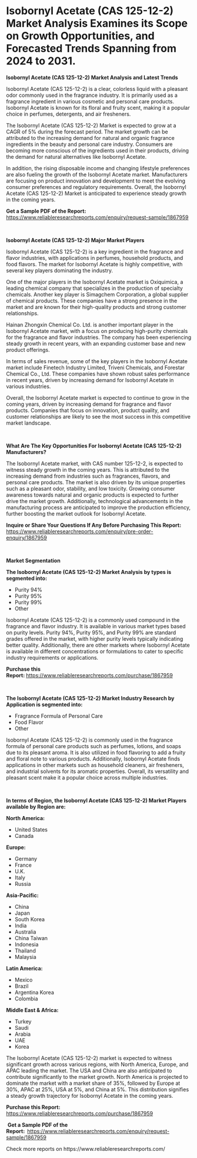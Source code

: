 <p><h1>Isobornyl Acetate (CAS 125-12-2) Market Analysis Examines its Scope on Growth Opportunities, and Forecasted Trends Spanning from 2024 to 2031.</h1></p><p><strong>Isobornyl Acetate (CAS 125-12-2) Market Analysis and Latest Trends</strong></p>
<p><p>Isobornyl Acetate (CAS 125-12-2) is a clear, colorless liquid with a pleasant odor commonly used in the fragrance industry. It is primarily used as a fragrance ingredient in various cosmetic and personal care products. Isobornyl Acetate is known for its floral and fruity scent, making it a popular choice in perfumes, detergents, and air fresheners.</p><p>The Isobornyl Acetate (CAS 125-12-2) Market is expected to grow at a CAGR of 5% during the forecast period. The market growth can be attributed to the increasing demand for natural and organic fragrance ingredients in the beauty and personal care industry. Consumers are becoming more conscious of the ingredients used in their products, driving the demand for natural alternatives like Isobornyl Acetate.</p><p>In addition, the rising disposable income and changing lifestyle preferences are also fueling the growth of the Isobornyl Acetate market. Manufacturers are focusing on product innovation and development to meet the evolving consumer preferences and regulatory requirements. Overall, the Isobornyl Acetate (CAS 125-12-2) Market is anticipated to experience steady growth in the coming years.</p></p>
<p><strong>Get a Sample PDF of the Report:&nbsp;</strong> <a href="https://www.reliableresearchreports.com/enquiry/request-sample/1867959">https://www.reliableresearchreports.com/enquiry/request-sample/1867959</a></p>
<p>&nbsp;</p>
<p><strong>Isobornyl Acetate (CAS 125-12-2) Major Market Players</strong></p>
<p><p>Isobornyl Acetate (CAS 125-12-2) is a key ingredient in the fragrance and flavor industries, with applications in perfumes, household products, and food flavors. The market for Isobornyl Acetate is highly competitive, with several key players dominating the industry. </p><p>One of the major players in the Isobornyl Acetate market is Oxiquimica, a leading chemical company that specializes in the production of specialty chemicals. Another key player is Simagchem Corporation, a global supplier of chemical products. These companies have a strong presence in the market and are known for their high-quality products and strong customer relationships.</p><p>Hainan Zhongxin Chemical Co. Ltd. is another important player in the Isobornyl Acetate market, with a focus on producing high-purity chemicals for the fragrance and flavor industries. The company has been experiencing steady growth in recent years, with an expanding customer base and new product offerings.</p><p>In terms of sales revenue, some of the key players in the Isobornyl Acetate market include Finetech Industry Limited, Triveni Chemicals, and Forestar Chemical Co., Ltd. These companies have shown robust sales performance in recent years, driven by increasing demand for Isobornyl Acetate in various industries.</p><p>Overall, the Isobornyl Acetate market is expected to continue to grow in the coming years, driven by increasing demand for fragrance and flavor products. Companies that focus on innovation, product quality, and customer relationships are likely to see the most success in this competitive market landscape.</p></p>
<p>&nbsp;</p>
<p><strong>What Are The Key Opportunities For Isobornyl Acetate (CAS 125-12-2) Manufacturers?</strong></p>
<p><p>The Isobornyl Acetate market, with CAS number 125-12-2, is expected to witness steady growth in the coming years. This is attributed to the increasing demand from industries such as fragrances, flavors, and personal care products. The market is also driven by its unique properties such as a pleasant odor, stability, and low toxicity. Growing consumer awareness towards natural and organic products is expected to further drive the market growth. Additionally, technological advancements in the manufacturing process are anticipated to improve the production efficiency, further boosting the market outlook for Isobornyl Acetate.</p></p>
<p><strong>Inquire or Share Your Questions If Any Before Purchasing This Report:</strong> <a href="https://www.reliableresearchreports.com/enquiry/pre-order-enquiry/1867959">https://www.reliableresearchreports.com/enquiry/pre-order-enquiry/1867959</a></p>
<p>&nbsp;</p>
<p><strong>Market Segmentation</strong></p>
<p><strong>The Isobornyl Acetate (CAS 125-12-2) Market Analysis by types is segmented into:</strong></p>
<p><ul><li>Purity 94%</li><li>Purity 95%</li><li>Purity 99%</li><li>Other</li></ul></p>
<p><p>Isobornyl Acetate (CAS 125-12-2) is a commonly used compound in the fragrance and flavor industry. It is available in various market types based on purity levels. Purity 94%, Purity 95%, and Purity 99% are standard grades offered in the market, with higher purity levels typically indicating better quality. Additionally, there are other markets where Isobornyl Acetate is available in different concentrations or formulations to cater to specific industry requirements or applications.</p></p>
<p><strong>Purchase this Report:&nbsp;</strong><a href="https://www.reliableresearchreports.com/purchase/1867959">https://www.reliableresearchreports.com/purchase/1867959</a></p>
<p>&nbsp;</p>
<p><strong>The Isobornyl Acetate (CAS 125-12-2) Market Industry Research by Application is segmented into:</strong></p>
<p><ul><li>Fragrance Formula of Personal Care</li><li>Food Flavor</li><li>Other</li></ul></p>
<p><p>Isobornyl Acetate (CAS 125-12-2) is commonly used in the fragrance formula of personal care products such as perfumes, lotions, and soaps due to its pleasant aroma. It is also utilized in food flavoring to add a fruity and floral note to various products. Additionally, Isobornyl Acetate finds applications in other markets such as household cleaners, air fresheners, and industrial solvents for its aromatic properties. Overall, its versatility and pleasant scent make it a popular choice across multiple industries.</p></p>
<p>&nbsp;</p>
<p><strong>In terms of Region, the Isobornyl Acetate (CAS 125-12-2) Market Players available by Region are:</strong></p>
<p>
    <p> <strong> North America: </strong>
        <ul>
            <li>United States</li>
            <li>Canada</li>
        </ul>
        </p> 
    <p> <strong> Europe: </strong>
        <ul>
            <li>Germany</li>
            <li>France</li>
            <li>U.K.</li>
            <li>Italy</li>
            <li>Russia</li>
        </ul>
        </p> 
    <p> <strong> Asia-Pacific: </strong>
        <ul>
            <li>China</li>
            <li>Japan</li>
            <li>South Korea</li>
            <li>India</li>
            <li>Australia</li>
            <li>China Taiwan</li>
            <li>Indonesia</li>
            <li>Thailand</li>
            <li>Malaysia</li>
        </ul>
        </p> 
    <p> <strong> Latin America: </strong>
        <ul>
            <li>Mexico</li>
            <li>Brazil</li>
            <li>Argentina Korea</li>
            <li>Colombia</li>
        </ul>
        </p> 
    <p> <strong> Middle East & Africa: </strong>
        <ul>
            <li>Turkey</li>
            <li>Saudi</li>
            <li>Arabia</li>
            <li>UAE</li>
            <li>Korea</li>
        </ul>
    </p>
    </p>
<p><p>The Isobornyl Acetate (CAS 125-12-2) market is expected to witness significant growth across various regions, with North America, Europe, and APAC leading the market. The USA and China are also anticipated to contribute significantly to the market growth. North America is projected to dominate the market with a market share of 35%, followed by Europe at 30%, APAC at 25%, USA at 5%, and China at 5%. This distribution signifies a steady growth trajectory for Isobornyl Acetate in the coming years.</p></p>
<p><strong>Purchase this Report: </strong><a href="https://www.reliableresearchreports.com/purchase/1867959">https://www.reliableresearchreports.com/purchase/1867959</a></p>
<p>&nbsp;<strong>Get a Sample PDF of the Report:&nbsp;&nbsp;</strong><a href="https://www.reliableresearchreports.com/enquiry/request-sample/1867959">https://www.reliableresearchreports.com/enquiry/request-sample/1867959</a></p>
<p><strong></strong></p>
<p>Check more reports on https://www.reliableresearchreports.com/</p>